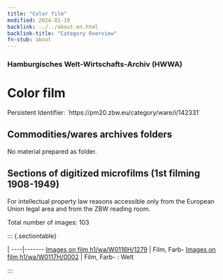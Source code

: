```yaml
---
title: "Color film"
modified: 2024-01-19
backlink: ../../about.en.html
backlink-title: "Category Overview"
fn-stub: about
---
```


### Hamburgisches Welt-Wirtschafts-Archiv (HWWA)

# Color film

<div class="hint">Persistent Identifier: `https://pm20.zbw.eu/category/ware/i/142331`</div>







## Commodities/wares archives folders





No material prepared as folder.



<a id="filmsections" />

## Sections of digitized microfilms (1st filming 1908-1949)

<p>For intellectual property law reasons accessible only from the European Union legal area and from the ZBW reading room.</p>



<p>Total number of images: 103</p>




::: {.sectiontable}

 | 
----|-------
<a class="btn" href="https://pm20.zbw.eu/film/h1/wa/W0116H/1279" rel="nofollow">Images on film h1/wa/W0116H/1279</a> | Film, Farb-
<a class="btn" href="https://pm20.zbw.eu/film/h1/wa/W0117H/0002" rel="nofollow">Images on film h1/wa/W0117H/0002</a> | Film, Farb- : Welt


:::

















